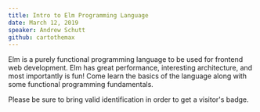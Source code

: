 ```yaml
---
title: Intro to Elm Programming Language
date: March 12, 2019
speaker: Andrew Schutt
github: cartothemax
---
```


Elm is a purely functional programming language to be used for frontend web development. Elm has great performance, interesting architecture, and most importantly is fun! Come learn the basics of the language along with some functional programming fundamentals.

Please be sure to bring valid identification in order to get a visitor's badge.

